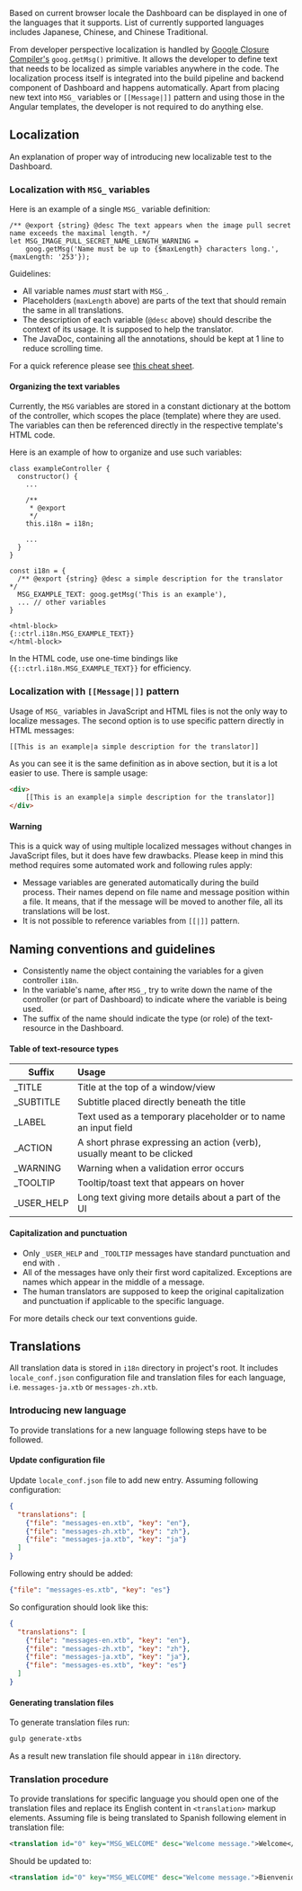 Based on current browser locale the Dashboard can be displayed in one of the languages that it supports. List of currently supported languages includes Japanese, Chinese, and Chinese Traditional.

From developer perspective localization is handled by [Google Closure Compiler's](https://github.com/google/closure-compiler) `goog.getMsg()` primitive. It allows the developer to define text that needs to be localized as simple variables anywhere in the code. The localization process itself is integrated into the build pipeline and backend component of Dashboard and happens automatically. Apart from placing new text into `MSG_` variables or `[[Message|]]` pattern and using those in the Angular templates, the developer is not required to do anything else.

## Localization

An explanation of proper way of introducing new localizable test to the Dashboard.

### Localization with `MSG_` variables

Here is an example of a single `MSG_` variable definition:

```{js}
/** @export {string} @desc The text appears when the image pull secret name exceeds the maximal length. */
let MSG_IMAGE_PULL_SECRET_NAME_LENGTH_WARNING =
    goog.getMsg('Name must be up to {$maxLength} characters long.', {maxLength: '253'});
```

Guidelines:
* All variable names *must* start with `MSG_`.
* Placeholders (`maxLength` above) are parts of the text that should remain the same in all translations.
* The description of each variable (`@desc` above) should describe the context of its usage. It is supposed to help the translator.
* The JavaDoc, containing all the annotations, should be kept at 1 line to reduce scrolling time.

For a quick reference please see [this cheat sheet](http://www.closurecheatsheet.com/i18n).

#### Organizing the text variables

Currently, the `MSG` variables are stored in a constant dictionary at the bottom of the controller, which scopes the place (template) where they are used. The variables can then be referenced directly in the respective template's HTML code.

Here is an example of how to organize and use such variables:

```{js}
class exampleController {
  constructor() {
    ...

    /**
     * @export
     */
    this.i18n = i18n;

    ...
  }
}

const i18n = {
  /** @export {string} @desc a simple description for the translator */
  MSG_EXAMPLE_TEXT: goog.getMsg('This is an example'),
  ... // other variables
}
```

```{html}
<html-block>
{::ctrl.i18n.MSG_EXAMPLE_TEXT}}
</html-block>
```

In the HTML code, use one-time bindings like `{{::ctrl.i18n.MSG_EXAMPLE_TEXT}}` for efficiency.

### Localization with `[[Message|]]` pattern

Usage of `MSG_` variables in JavaScript and HTML files is not the only way to localize messages. The second option
is to use specific pattern directly in HTML messages:

```
[[This is an example|a simple description for the translator]]
```

As you can see it is the same definition as in above section, but it is a lot easier to use. There is sample usage:

```html
<div>
    [[This is an example|a simple description for the translator]]
</div>
```

#### Warning

This is a quick way of using multiple localized messages without changes in JavaScript files, but it does have few drawbacks. Please keep in mind this method requires some automated work and following rules apply:

 * Message variables are generated automatically during the build process. Their names depend on file name and message position within a file. It means, that if the message will be moved to another file, all its translations will be lost.
 * It is not possible to reference variables from `[[|]]` pattern.

## Naming conventions and guidelines
* Consistently name the object containing the variables for a given controller `i18n`.
* In the variable's name, after `MSG_`, try to write down the name of the controller (or part of Dashboard) to indicate where the variable is being used.
* The suffix of the name should indicate the type (or role) of the text-resource in the Dashboard.

#### Table of text-resource types
| Suffix       | Usage                                                                   |
|--------------|:------------------------------------------------------------------------|
| _TITLE       | Title at the top of a window/view                                       |
| _SUBTITLE    | Subtitle placed directly beneath the title                              |
| _LABEL       | Text used as a temporary placeholder or to name an input field          |
| _ACTION      | A short phrase expressing an action (verb), usually meant to be clicked |
| _WARNING     | Warning when a validation error occurs                                  |
| _TOOLTIP     | Tooltip/toast text that appears on hover                                |
| _USER_HELP   | Long text giving more details about a part of the UI                    |

#### Capitalization and punctuation
* Only `_USER_HELP` and `_TOOLTIP` messages have standard punctuation and end with `.`
* All of the messages have only their first word capitalized. Exceptions are names which appear in the middle of a message.
* The human translators are supposed to keep the original capitalization and punctuation if applicable to the specific language.

For more details check our text conventions guide.

## Translations

All translation data is stored in `i18n` directory in project's root. It includes `locale_conf.json` configuration file and translation files for each language, i.e. `messages-ja.xtb` or `messages-zh.xtb`.

### Introducing new language

To provide translations for a new language following steps have to be followed.

#### Update configuration file

Update `locale_conf.json` file to add new entry. Assuming following configuration:

```json
{
  "translations": [
    {"file": "messages-en.xtb", "key": "en"},
    {"file": "messages-zh.xtb", "key": "zh"},
    {"file": "messages-ja.xtb", "key": "ja"}
  ]
}
```

Following entry should be added:


```json
{"file": "messages-es.xtb", "key": "es"}
```

So configuration should look like this:

```json
{
  "translations": [
    {"file": "messages-en.xtb", "key": "en"},
    {"file": "messages-zh.xtb", "key": "zh"},
    {"file": "messages-ja.xtb", "key": "ja"},
    {"file": "messages-es.xtb", "key": "es"}
  ]
}
```

#### Generating translation files

To generate translation files run:

```sh
gulp generate-xtbs
```

As a result new translation file should appear in `i18n` directory.

### Translation procedure

To provide translations for specific language you should open one of the translation files and replace its English content in `<translation>` markup elements. Assuming file is being translated to Spanish following element in translation file:

```xml
<translation id="0" key="MSG_WELCOME" desc="Welcome message.">Welcome</translation>
```

Should be updated to:

```xml
<translation id="0" key="MSG_WELCOME" desc="Welcome message.">Bienvenido</translation>
```